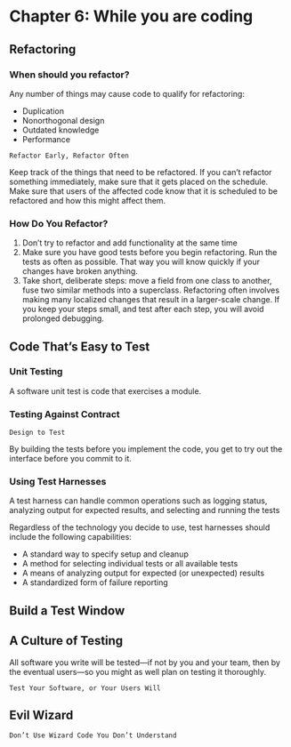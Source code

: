 # Chapter 6: While you are coding

## Refactoring

### When should you refactor?

Any number of things may cause code to qualify for refactoring:

- Duplication
- Nonorthogonal design
- Outdated knowledge
- Performance

```
Refactor Early, Refactor Often
```

Keep track of the things that need to be refactored. If you can’t refactor
something immediately, make sure that it gets placed on the schedule.
Make sure that users of the affected code know that it is scheduled to
be refactored and how this might affect them.

### How Do You Refactor?

1. Don’t try to refactor and add functionality at the same time
2. Make sure you have good tests before you begin refactoring. Run
the tests as often as possible. That way you will know quickly if
your changes have broken anything.
3. Take short, deliberate steps: move a field from one class to another,
fuse two similar methods into a superclass. Refactoring often involves
making many localized changes that result in a larger-scale
change. If you keep your steps small, and test after each step, you
will avoid prolonged debugging.

## Code That’s Easy to Test

### Unit Testing

A software unit test is code that exercises a module.

### Testing Against Contract

```
Design to Test
```

By building the tests before you implement the code, you
get to try out the interface before you commit to it.

### Using Test Harnesses

A test harness can handle common operations such as logging status,
analyzing output for expected results, and selecting and running the
tests

Regardless of the technology you decide to use, test harnesses should
include the following capabilities:

- A standard way to specify setup and cleanup
- A method for selecting individual tests or all available tests
- A means of analyzing output for expected (or unexpected) results
- A standardized form of failure reporting

## Build a Test Window

## A Culture of Testing

All software you write will be tested—if not by you and your team,
then by the eventual users—so you might as well plan on testing it
thoroughly.

```
Test Your Software, or Your Users Will
```

## Evil Wizard

```
Don’t Use Wizard Code You Don’t Understand
```
